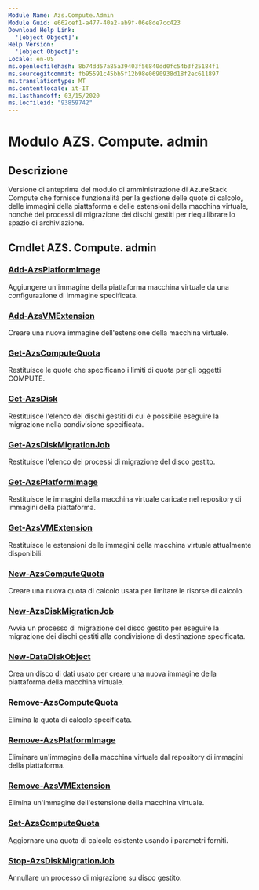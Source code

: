 ```yaml
---
Module Name: Azs.Compute.Admin
Module Guid: e662cef1-a477-40a2-ab9f-06e8de7cc423
Download Help Link:
  '[object Object]': 
Help Version:
  '[object Object]': 
Locale: en-US
ms.openlocfilehash: 8b74dd57a85a39403f56840dd0fc54b3f25184f1
ms.sourcegitcommit: fb95591c45bb5f12b98e0690938d18f2ec611897
ms.translationtype: MT
ms.contentlocale: it-IT
ms.lasthandoff: 03/15/2020
ms.locfileid: "93859742"
---
```

# Modulo AZS. Compute. admin
## Descrizione
Versione di anteprima del modulo di amministrazione di AzureStack Compute che fornisce funzionalità per la gestione delle quote di calcolo, delle immagini della piattaforma e delle estensioni della macchina virtuale, nonché dei processi di migrazione dei dischi gestiti per riequilibrare lo spazio di archiviazione.

## Cmdlet AZS. Compute. admin
### [Add-AzsPlatformImage](Add-AzsPlatformImage.md)
Aggiungere un'immagine della piattaforma macchina virtuale da una configurazione di immagine specificata.

### [Add-AzsVMExtension](Add-AzsVMExtension.md)
Creare una nuova immagine dell'estensione della macchina virtuale.

### [Get-AzsComputeQuota](Get-AzsComputeQuota.md)
Restituisce le quote che specificano i limiti di quota per gli oggetti COMPUTE.

### [Get-AzsDisk](Get-AzsDisk.md)
Restituisce l'elenco dei dischi gestiti di cui è possibile eseguire la migrazione nella condivisione specificata.

### [Get-AzsDiskMigrationJob](Get-AzsDiskMigrationJob.md)
Restituisce l'elenco dei processi di migrazione del disco gestito.

### [Get-AzsPlatformImage](Get-AzsPlatformImage.md)
Restituisce le immagini della macchina virtuale caricate nel repository di immagini della piattaforma.

### [Get-AzsVMExtension](Get-AzsVMExtension.md)
Restituisce le estensioni delle immagini della macchina virtuale attualmente disponibili.

### [New-AzsComputeQuota](New-AzsComputeQuota.md)
Creare una nuova quota di calcolo usata per limitare le risorse di calcolo.

### [New-AzsDiskMigrationJob](New-AzsDiskMigrationJob.md)
Avvia un processo di migrazione del disco gestito per eseguire la migrazione dei dischi gestiti alla condivisione di destinazione specificata.

### [New-DataDiskObject](New-DataDiskObject.md)
Crea un disco di dati usato per creare una nuova immagine della piattaforma della macchina virtuale.

### [Remove-AzsComputeQuota](Remove-AzsComputeQuota.md)
Elimina la quota di calcolo specificata.

### [Remove-AzsPlatformImage](Remove-AzsPlatformImage.md)
Eliminare un'immagine della macchina virtuale dal repository di immagini della piattaforma.

### [Remove-AzsVMExtension](Remove-AzsVMExtension.md)
Elimina un'immagine dell'estensione della macchina virtuale.

### [Set-AzsComputeQuota](Set-AzsComputeQuota.md)
Aggiornare una quota di calcolo esistente usando i parametri forniti.

### [Stop-AzsDiskMigrationJob](Stop-AzsDiskMigrationJob.md)
Annullare un processo di migrazione su disco gestito.

